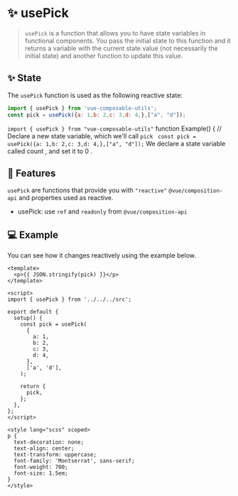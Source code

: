 # :sparkles: usePick

> `usePick` is a function that allows you to have state variables in functional components. You pass the initial state to this function and it returns a variable with the current state value (not necessarily the initial state) and another function to update this value.

## :sparkles: State

The `usePick` function is used as the following reactive state:

```js
import { usePick } from 'vue-composable-utils';
const pick = usePick({a: 1,b: 2,c: 3,d: 4,},["a", "d"]);
```

`import { usePick } from "vue-composable-utils"` function Example() { // Declare a new state variable, which we'll call `pick` ` const pick = usePick({a: 1,b: 2,c: 3,d: 4,},["a", "d"]);` We declare a state variable called count , and set it to 0 .

## :rocket: Features

`usePick` are functions that provide you with `"reactive"` `@vue/composition-api` and properties used as reactive.

- usePick: use `ref` and `readonly` from `@vue/composition-api`

## :computer: Example

You can see how it changes reactively using the example below.

<PickComponent />

```vue
<template>
  <p>{{ JSON.stringify(pick) }}</p>
</template>

<script>
import { usePick } from '../../../src';

export default {
  setup() {
    const pick = usePick(
      {
        a: 1,
        b: 2,
        c: 3,
        d: 4,
      },
      ['a', 'd'],
    );

    return {
      pick,
    };
  },
};
</script>

<style lang="scss" scoped>
p {
  text-decoration: none;
  text-align: center;
  text-transform: uppercase;
  font-family: 'Montserrat', sans-serif;
  font-weight: 700;
  font-size: 1.5em;
}
</style>
```

<ToggleDarkMode/>
